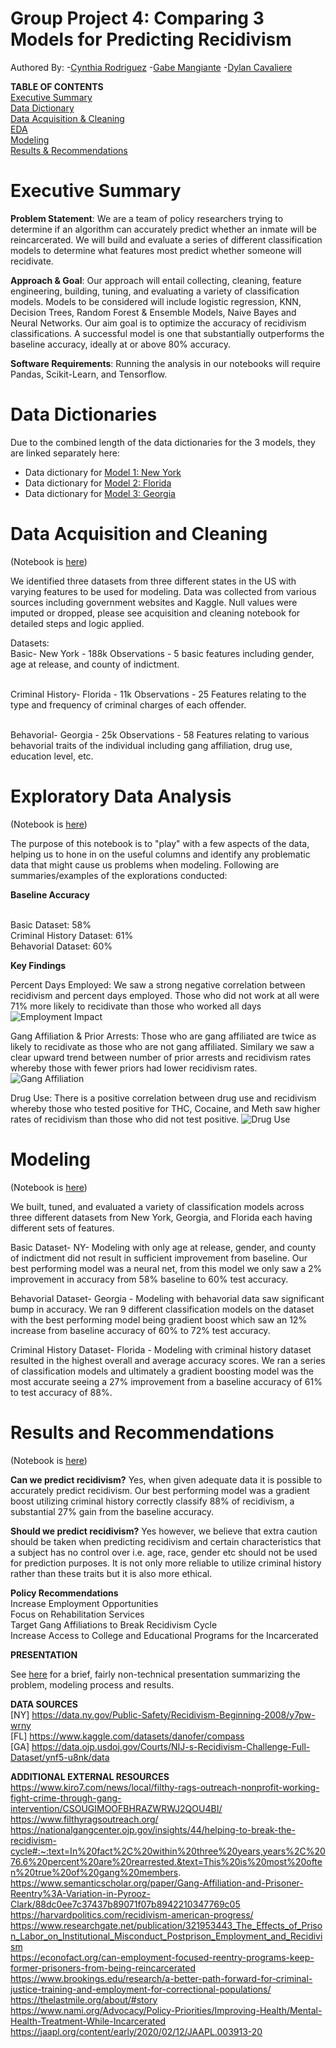 # Group Project 4: Comparing 3 Models for Predicting Recidivism
Authored By:
-[Cynthia Rodriguez](https://github.com/cynthia-rodriguez1)
-[Gabe Mangiante](https://github.com/gmangiante)
-[Dylan Cavaliere](https://github.com/djcavaliere)

**TABLE OF CONTENTS**
<br>[Executive Summary](#executive-summary)
<br>[Data Dictionary](#data-dictionaries)
<br>[Data Acquisition & Cleaning](#data-acquisition-and-cleaning) 
<br>[EDA](#exploratory-data-analysis)
<br>[Modeling](#modeling)
<br>[Results & Recommendations](#results-and-recommendations)


# Executive Summary

**Problem Statement**: We are a team of policy researchers trying to determine if an algorithm can accurately predict whether an inmate will be reincarcerated. We will build and evaluate a series of different classification models to determine what features most predict whether someone will recidivate. 

**Approach & Goal**: Our approach will entail collecting, cleaning, feature engineering, building, tuning, and evaluating a variety of classification models. Models to be considered will include logistic regression, KNN, Decision Trees, Random Forest & Ensemble Models, Naive Bayes and  Neural Networks. Our aim goal is to optimize the accuracy of recidivism classifications. A successful model is one that substantially outperforms the baseline accuracy, ideally at or above 80% accuracy.

**Software Requirements**: Running the analysis in our notebooks will require Pandas, Scikit-Learn, and Tensorflow.


# Data Dictionaries

Due to the combined length of the data dictionaries for the 3 models, they are linked separately here:

- Data dictionary for [Model 1: New York](./data/NY/data_dictionary_NY.md)
- Data dictionary for [Model 2: Florida](./data/FL/data_dictionary_FL.md)
- Data dictionary for [Model 3: Georgia](./data/GA/data_dictionary_GA.md)

# Data Acquisition and Cleaning 
(Notebook is [here](./notebooks/01_data_acq_clean.ipynb))

We identified three datasets from three different states in the US with varying features to be used for modeling. Data was collected from various sources including government websites and Kaggle. Null values were imputed or dropped, please see acquisition and cleaning notebook for detailed steps and logic applied.

Datasets:
<br>Basic- New York - 188k Observations - 5 basic features including gender, age at release, and county of indictment.

<br>Criminal History- Florida - 11k Observations - 25 Features relating to the type and frequency of criminal charges of each offender.

<br>Behavorial- Georgia - 25k Observations - 58 Features relating to various behavorial traits of the individual including gang affiliation, drug use, education level, etc.

# Exploratory Data Analysis 
(Notebook is [here](./notebooks/02_eda.ipynb))

The purpose of this notebook is to "play" with a few aspects of the data, helping us to hone in on the useful columns and identify any problematic data that might cause us problems when modeling. Following are summaries/examples of the explorations conducted:

**Baseline Accuracy**

<br>Basic Dataset: 58% 
<br>Criminal History Dataset: 61% 
<br>Behavorial Dataset: 60% 

**Key Findings** 

Percent Days Employed: We saw a strong negative correlation between recidivism and percent days employed. Those who did not work at all were 71% more likely to recidivate than those who worked all days 
![Employment Impact](./visualizations/employment.png)

Gang Affiliation & Prior Arrests: Those who are gang affiliated are twice as likely to recidivate as those who are not gang affiliated. Similary we saw a clear upward trend between number of prior arrests and recidivism rates whereby those with fewer priors had lower recidivism rates.
![Gang Affiliation](./visualizations/gangaffiliation.png)

Drug Use: There is a positive correlation between drug use and recidivism whereby those who tested positive for THC, Cocaine, and Meth saw higher rates of recidivism than those who did not test positive.
![Drug Use](./visualizations/druguse.png)
  

# Modeling 
(Notebook is [here](./notebooks/03_modeling.ipynb))

We built, tuned, and evaluated a variety of classification models across three different datasets from New York, Georgia, and Florida each having different sets of features. 

Basic Dataset- NY- Modeling with only age at release, gender, and county of indictment did not result in sufficient improvement from baseline. Our best performing model was a neural net, from this model we only saw a 2% improvement in accuracy from 58% baseline to 60% test accuracy. 

Behavorial Dataset- Georgia - Modeling with behavorial data saw significant bump in accuracy. We ran 9 different classification models on the dataset with the best performing model being gradient boost which saw an 12% increase from baseline accuracy of 60% to 72% test accuracy.

Criminal History Dataset- Florida - Modeling with criminal history dataset resulted in the highest overall and average accuracy scores. We ran a series of classification models and ultimately a gradient boosting model was the most accurate seeing a 27% improvement from a baseline accuracy of 61% to test accuracy of 88%.

# Results and Recommendations
(Notebook is [here](./notebooks/04_results.ipynb))

**Can we predict recidivism?**
Yes, when given adequate data it is possible to accurately predict recidivism. Our best performing model was a gradient boost utilizing criminal history correctly classify 88% of recidivism, a substantial 27% gain from the baseline accuracy.

**Should we predict recidivism?**
Yes however, we believe that extra caution should be taken when predicting recidivism and certain characteristics that a subject has no control over i.e. age, race, gender etc should not be used for prediction purposes. It is not only more reliable to utilize criminal history rather than these traits but it is also more ethical.


**Policy Recommendations**
<br>Increase Employment Opportunities
<br>Focus on Rehabilitation Services
<br>Target Gang Affiliations to Break Recidivism Cycle
<br>Increase Access to College and Educational Programs for the Incarcerated

**PRESENTATION**

See [here](./presentation/Recidivism.pdf) for a brief, fairly non-technical presentation summarizing the problem, modeling process and results.

**DATA SOURCES**
<br>[NY] https://data.ny.gov/Public-Safety/Recidivism-Beginning-2008/y7pw-wrny
<br>[FL] https://www.kaggle.com/datasets/danofer/compass
<br>[GA] https://data.ojp.usdoj.gov/Courts/NIJ-s-Recidivism-Challenge-Full-Dataset/ynf5-u8nk/data

**ADDITIONAL EXTERNAL RESOURCES**
<br>https://www.kiro7.com/news/local/filthy-rags-outreach-nonprofit-working-fight-crime-through-gang-intervention/CSOUGIMOOFBHRAZWRWJ2QOU4BI/
<br>https://www.filthyragsoutreach.org/
<br>https://nationalgangcenter.ojp.gov/insights/44/helping-to-break-the-recidivism-cycle#:~:text=In%20fact%2C%20within%20three%20years,years%2C%2076.6%20percent%20are%20rearrested.&text=This%20is%20most%20often%20true%20of%20gang%20members.
<br>https://www.semanticscholar.org/paper/Gang-Affiliation-and-Prisoner-Reentry%3A-Variation-in-Pyrooz-Clark/88dc0ee7c37437b89071f07b8942210347769c05
<br>https://harvardpolitics.com/recidivism-american-progress/
<br>https://www.researchgate.net/publication/321953443_The_Effects_of_Prison_Labor_on_Institutional_Misconduct_Postprison_Employment_and_Recidivism
<br>https://econofact.org/can-employment-focused-reentry-programs-keep-former-prisoners-from-being-reincarcerated
<br>https://www.brookings.edu/research/a-better-path-forward-for-criminal-justice-training-and-employment-for-correctional-populations/
<br>https://thelastmile.org/about/#story
<br>https://www.nami.org/Advocacy/Policy-Priorities/Improving-Health/Mental-Health-Treatment-While-Incarcerated
<br>https://jaapl.org/content/early/2020/02/12/JAAPL.003913-20
